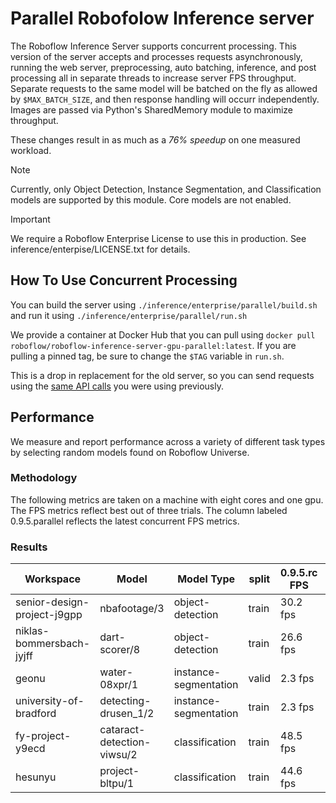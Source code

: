 # Parallel Robofolow Inference server

The Roboflow Inference Server supports concurrent processing. This version of the server accepts and processes requests asynchronously, running the web server, preprocessing, auto batching, inference, and post processing all in separate threads to increase server FPS throughput. Separate requests to the same model will be batched on the fly as allowed by `$MAX_BATCH_SIZE`, and then response handling will occurr independently. Images are passed via Python's SharedMemory module to maximize throughput.

These changes result in as much as a *76% speedup* on one measured workload.

> [!NOTE]
> Currently, only Object Detection, Instance Segmentation, and Classification models are supported by this module. Core models are not enabled.

> [!IMPORTANT] 
> We require a Roboflow Enterprise License to use this in production. See inference/enterpise/LICENSE.txt for details.

## How To Use Concurrent Processing
You can build the server using `./inference/enterprise/parallel/build.sh` and run it using `./inference/enterprise/parallel/run.sh`

We provide a container at Docker Hub that you can pull using `docker pull roboflow/roboflow-inference-server-gpu-parallel:latest`. If you are pulling a pinned tag, be sure to change the `$TAG` variable in `run.sh`.

This is a drop in replacement for the old server, so you can send requests using the [same API calls](https://inference.roboflow.com/quickstart/http_inference/#step-2-run-inference) you were using previously.


## Performance
We measure and report performance across a variety of different task types by selecting random models found on Roboflow Universe.

### Methodology

The following metrics are taken on a machine with eight cores and one gpu. The FPS metrics reflect best out of three trials. The column labeled 0.9.5.parallel reflects the latest concurrent FPS metrics.

### Results
| Workspace | Model | Model Type | split | 0.9.5.rc FPS| 0.9.5.parallel FPS |
| ----------|------ | ----------- |------|-------------| -------------------|
| senior-design-project-j9gpp | nbafootage/3| object-detection | train | 30.2 fps | 44.03 fps |
| niklas-bommersbach-jyjff   | dart-scorer/8| object-detection | train | 26.6 fps | 47.0 fps |
| geonu  | water-08xpr/1 | instance-segmentation | valid | 2.3 fps | 2.5 fps |
| university-of-bradford | detecting-drusen_1/2 | instance-segmentation | train | 2.3 fps | 2.4 fps |
| fy-project-y9ecd | cataract-detection-viwsu/2 | classification | train | 48.5 fps | 65.4 fps |
| hesunyu | project-bltpu/1 | classification | train | 44.6 fps | 57.7 fps |